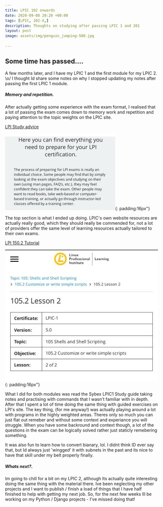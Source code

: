 ```yaml
---
title: LPIC 102 onwards
date: 2020-09-08 20:20 +00:00
tags: [LPIC, 102-X,]
description: Thoughts on studying after passing LPIC 1 and 201
layout: post
image: assets/img/penguin_jumping-500.jpg

---
```


## Some time has passed....

A few months later, and I have my LPIC 1 and the first module for my LPIC 2. \o/ I thought Id share some notes on why I stopped updating my notes after passing the first LPIC 1 module.

##### Memory and repetition.
After actually getting some experience with the exam format, I realised that a lot of passing the exam comes down to memory work and repetition and paying attention to the topic weights on the LPIC site.

[LPI Study advice](https://www.lpi.org/how-to-get-certified/preparing-for-my-exam)

![LPIC Practical LPIC-1 Linux Certification Study Guide](/assets/img/lpi_everything_u_need.jpg){: padding:16px"}

The top section is what I ended up doing. LPIC's own website resources are actually really good, which they should really be commended for, not a lot of providers offer the same level of learning resources actually tailored to their own exams.

[LPI 150.2 Tutorial](https://learning.lpi.org/en/learning-materials/102-500/105/105.2/105.2_02/)

![LPI 150.2 Tutorial](/assets/img/LPIC_102_500.2.jpg){: padding:16px"}

What I did for both modules was read the Sybex LPIC1 Study guide taking notes and practising with commands that I wasn't familiar with in depth. After that I spent a lot of time doing the same thing with guided exercises on LPI's site. The key thing, (for me anyway!) was actually playing around a lot with programs in the highly weighted areas. Theres only so much you can just flat out remeber and without some context and experiance you will struggle.
When you have some backround and context though, a lot of the questions in the exam can be logically solved rather just staticly remebering something.

It was also fun to learn how to convert bianary, lol. I didnt think ID ever say that, but Id always just 'wingged' it with subnets in the past and its nice to have that skill under my belt properly finally.

##### Whats next?.

Im going to chill for a bit on my LPIC 2, although Its actually quite interesting doing the same thing with the material there. Ive been neglecting my other projects and I want to publish / finish a load of things that I have half finished to help with getting my next job.
So, for the next few weeks Ill be working on my Python / Django projects - I've missed doing that!
